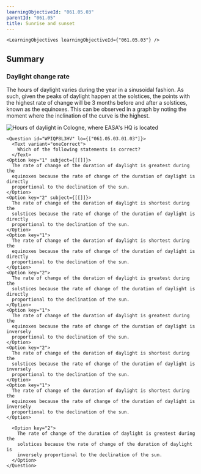 ```yaml
---
learningObjectiveId: "061.05.03"
parentId: "061.05"
title: Sunrise and sunset
---
```


```tsx eval
<LearningObjectives learningObjectiveId={"061.05.03"} />
```

## Summary

### Daylight change rate

The hours of daylight varies during the year in a sinusoidal fashion. As such,
given the peaks of daylight happen at the solstices, the points with the highest
rate of change will be 3 months before and after a solstices, known as the
equinoxes. This can be observed in a graph by noting the moment where the
inclination of the curve is the highest.

![Hours of daylight in Cologne, where EASA's HQ is located](images/061.05.03-01)

```tsx
<Question id="WPIQP8L3HV" lo={["061.05.03.01.03"]}>
  <Text variant="oneCorrect">
    Which of the following statements is correct?
  </Text>
<Option key="1" subject={[[]]}>
  The rate of change of the duration of daylight is greatest during the
  equinoxes because the rate of change of the duration of daylight is directly
  proportional to the declination of the sun.
</Option>
<Option key="2" subject={[[]]}>
  The rate of change of the duration of daylight is shortest during the
  solstices because the rate of change of the duration of daylight is directly
  proportional to the declination of the sun.
</Option>
<Option key="1">
  The rate of change of the duration of daylight is shortest during the
  equinoxes because the rate of change of the duration of daylight is directly
  proportional to the declination of the sun.
</Option>
<Option key="2">
  The rate of change of the duration of daylight is greatest during the
  solstices because the rate of change of the duration of daylight is directly
  proportional to the declination of the sun.
</Option>
<Option key="1">
  The rate of change of the duration of daylight is greatest during the
  equinoxes because the rate of change of the duration of daylight is inversely
  proportional to the declination of the sun.
</Option>
<Option key="2">
  The rate of change of the duration of daylight is shortest during the
  solstices because the rate of change of the duration of daylight is inversely
  proportional to the declination of the sun.
</Option>
<Option key="1">
  The rate of change of the duration of daylight is shortest during the
  equinoxes because the rate of change of the duration of daylight is inversely
  proportional to the declination of the sun.
</Option>

  <Option key="2">
    The rate of change of the duration of daylight is greatest during the
    solstices because the rate of change of the duration of daylight is
    inversely proportional to the declination of the sun.
  </Option>
</Question>
```
